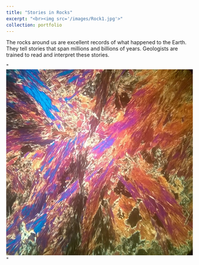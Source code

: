```yaml
---
title: "Stories in Rocks"
excerpt: "<br><img src='/images/Rock1.jpg'>"
collection: portfolio
---
```

The rocks around us are excellent records of what happened to the Earth. They tell stories that span millions and billions of years. Geologists are trained to read and interpret these stories.  

"<br><img src='/images/Rock1.jpg'>"
